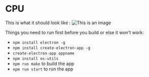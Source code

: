 # CPU

This is what it should look like : ![This is an image](https://i.imgur.com/cNXaQEV_d.webp?maxwidth=760&fidelity=grand)

Things you need to run first before you build or else it won't work:

- `npm install electron -g`
- `npm install create-electron-app -g`
- `create-electron-app appname`
- `npm install os-utils`
- `npm run make` to build the app
- `npm run start` to run the app


